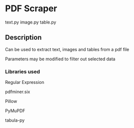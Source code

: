 # PDF Scraper
text.py image.py table.py

## Description
Can be used to extract text, images and tables from a pdf file

Parameters may be modified to filter out selected data

### Libraries used
Regular Expression

pdfminer.six

Pillow

PyMuPDF

tabula-py
